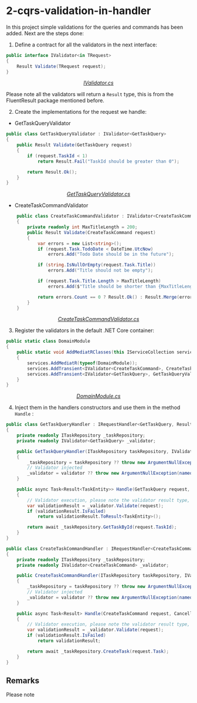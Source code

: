 # 2-cqrs-validation-in-handler     

In this project simple validations for the queries and commands has been added. Next are the steps done:

1. Define a contract for all the validators in the next interface:

```csharp
public interface IValidator<in TRequest>
{
    Result Validate(TRequest request);
}
```

<p align="center">
    <a href="./2-cqrs-validation-in-handler/TaskManager/TaskManager.Domain/Operations/IValidator.cs"><i>IValidator.cs</i></a>
</p>

Please note all the validators will return a `Result` type, this is from the FluentResult package mentioned before.

2. Create the implementations for the request we handle: 

* GetTaskQueryValidator

```csharp
public class GetTaskQueryValidator : IValidator<GetTaskQuery>
{
    public Result Validate(GetTaskQuery request)
    {
        if (request.TaskId < 1)
            return Result.Fail("TaskId should be greater than 0");

        return Result.Ok();
    }
}
```

<p align="center">
    <a href="./2-cqrs-validation-in-handler/TaskManager/TaskManager.Domain/Operations/GetTaskQuery/GetTaskQueryValidator.cs"><i>GetTaskQueryValidator.cs</i></a>
</p>

* CreateTaskCommandValidator

```csharp
    public class CreateTaskCommandValidator : IValidator<CreateTaskCommand>
    {
        private readonly int MaxTitleLength = 200;
        public Result Validate(CreateTaskCommand request)
        {
            var errors = new List<string>();
            if (request.Task.TodoDate < DateTime.UtcNow)
                errors.Add("Todo Date should be in the future");

            if (string.IsNullOrEmpty(request.Task.Title))
                errors.Add("Title should not be empty");

            if (request.Task.Title.Length > MaxTitleLength)
                errors.Add($"Title should be shorter than {MaxTitleLength}");

            return errors.Count == 0 ? Result.Ok() : Result.Merge(errors.Select(x => Result.Fail(x)).ToArray());
        }
    }
```

<p align="center">
    <a href="./2-cqrs-validation-in-handler/TaskManager/TaskManager.Domain/Operations/CreateTaskCommand/CreateTaskCommandValidator.cs"><i>CreateTaskCommandValidator.cs</i></a>
</p>

3. Register the validators in the default .NET Core container:

```csharp
public static class DomainModule
{
    public static void AddMediatRClasses(this IServiceCollection services)
    {
        services.AddMediatR(typeof(DomainModule));
        services.AddTransient<IValidator<CreateTaskCommand>, CreateTaskCommandValidator>();
        services.AddTransient<IValidator<GetTaskQuery>, GetTaskQueryValidator>();
    }
}
```
<p align="center">
    <a href="./2-cqrs-validation-in-handler/TaskManager/TaskManager.Domain/DomainModule.cs"><i>DomainModule.cs</i></a>
</p>


4. Inject them in the handlers constructors and use them in the method `Handle` :

```csharp
public class GetTaskQueryHandler : IRequestHandler<GetTaskQuery, Result<TaskEntity>>
{
    private readonly ITaskRepository _taskRepository;
    private readonly IValidator<GetTaskQuery> _validator;

    public GetTaskQueryHandler(ITaskRepository taskRepository, IValidator<GetTaskQuery> validator)
    {
        _taskRepository = taskRepository ?? throw new ArgumentNullException(nameof(taskRepository));
        // Validator injected
        _validator = validator ?? throw new ArgumentNullException(nameof(validator));
    }

    public async Task<Result<TaskEntity>> Handle(GetTaskQuery request, CancellationToken cancellationToken)
    {
        // Validator execution, please note the validator result type, as well as, the method result
        var validationResult = _validator.Validate(request);
        if (validationResult.IsFailed)
            return validationResult.ToResult<TaskEntity>();

        return await _taskRepository.GetTaskById(request.TaskId);
    }
}
```

```csharp
public class CreateTaskCommandHandler : IRequestHandler<CreateTaskCommand, Result>
{
    private readonly ITaskRepository _taskRepository;
    private readonly IValidator<CreateTaskCommand> _validator;

    public CreateTaskCommandHandler(ITaskRepository taskRepository, IValidator<CreateTaskCommand> validator)
    {
        _taskRepository = taskRepository ?? throw new ArgumentNullException(nameof(taskRepository));
        // Validator injected
        _validator = validator ?? throw new ArgumentNullException(nameof(validator));
    }

    public async Task<Result> Handle(CreateTaskCommand request, CancellationToken cancellationToken)
    {
        // Validator execution, please note the validator result type, as well as, the method result
        var validationResult = _validator.Validate(request);
        if (validationResult.IsFailed)
            return validationResult;

        return await _taskRepository.CreateTask(request.Task);
    }
}
```

## Remarks

Please note 